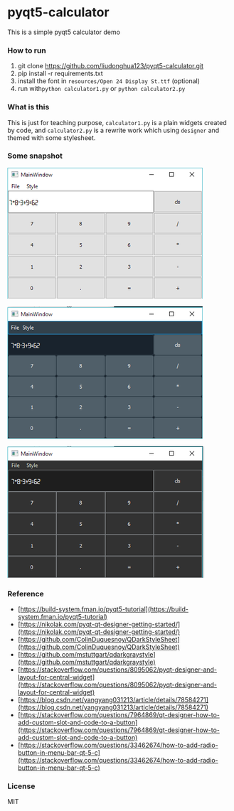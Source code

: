 # pyqt5-calculator

This is a simple pyqt5 calculator demo

### How to run

1. git clone https://github.com/liudonghua123/pyqt5-calculator.git
2. pip install -r requirements.txt
3. install the font in `resources/Open 24 Display St.ttf` (optional)
4. run with`python calculator1.py` or `python calculator2.py`

### What is this

This is just for teaching purpose, `calculator1.py` is a plain widgets created by code, and `calculator2.py` is a rewrite work which using `designer` and themed with some stylesheet.

### Some snapshot

![](resources/snapshot_default.png)

![](resources/snapshot_qdarkstyle.png)

![](resources/snapshot_qdarkgraystyle.png)

### Reference

- [https://build-system.fman.io/pyqt5-tutorial](https://build-system.fman.io/pyqt5-tutorial)
- [https://nikolak.com/pyqt-qt-designer-getting-started/](https://nikolak.com/pyqt-qt-designer-getting-started/)
- [https://github.com/ColinDuquesnoy/QDarkStyleSheet](https://github.com/ColinDuquesnoy/QDarkStyleSheet)
- [https://github.com/mstuttgart/qdarkgraystyle](https://github.com/mstuttgart/qdarkgraystyle)
- [https://stackoverflow.com/questions/8095062/pyqt-designer-and-layout-for-central-widget](https://stackoverflow.com/questions/8095062/pyqt-designer-and-layout-for-central-widget)
- [https://blog.csdn.net/yangyang031213/article/details/78584271](https://blog.csdn.net/yangyang031213/article/details/78584271)
- [https://stackoverflow.com/questions/7964869/qt-designer-how-to-add-custom-slot-and-code-to-a-button](https://stackoverflow.com/questions/7964869/qt-designer-how-to-add-custom-slot-and-code-to-a-button)
- [https://stackoverflow.com/questions/33462674/how-to-add-radio-button-in-menu-bar-qt-5-c](https://stackoverflow.com/questions/33462674/how-to-add-radio-button-in-menu-bar-qt-5-c)

### License

MIT
